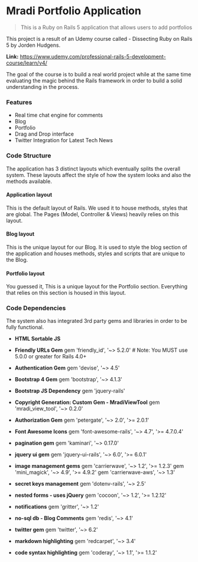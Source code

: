 # Mradi Portfolio Application

> This is a Ruby on Rails 5 application that allows users to add portfolios

This project is a result of an Udemy course called - Dissecting Ruby on Rails 5 by Jorden Hudgens. 

**Link:** https://www.udemy.com/professional-rails-5-development-course/learn/v4/

The goal of the course is to build a real world project while at the same time evaluating the magic behind the Rails framework in order to build a solid understanding in the process.

### Features

- Real time chat engine for comments
- Blog 
- Portfolio
- Drag and Drop interface
- Twitter Integration for Latest Tech News

### Code Structure
The application has 3 distinct layouts which eventually splits the overall system. These layouts affect the style of how the system looks and also the methods available.

#### Application layout
This is the default layout of Rails. We used it to house methods, styles that are global.
The Pages (Model, Controller & Views) heavily relies on this layout.

#### Blog layout
This is the unique layout for our Blog. It is used to style the blog section of the application and houses methods, styles and scripts that are unique to the Blog.

#### Portfolio layout
You guessed it, This is a unique layout for the Portfolio section. Everything that relies on this section is housed in this layout.


### Code Dependencies
The system also has integrated 3rd party gems and libraries in order to be fully functional.

- **HTML Sortable JS**

- **Friendly URLs Gem**
gem 'friendly_id', '~> 5.2.0' # Note: You MUST use 5.0.0 or greater for Rails 4.0+

- **Authentication Gem**
gem 'devise', '~> 4.5'

- **Bootstrap 4 Gem**
gem 'bootstrap', '~> 4.1.3'

- **Bootstrap JS Dependency**
gem 'jquery-rails'

- **Copyright Generation: Custom Gem - MradiViewTool**
gem 'mradi_view_tool', '~> 0.2.0'

- **Authorization Gem**
gem 'petergate', '~> 2.0', '>= 2.0.1'

- **Font Awesome Icons**
gem 'font-awesome-rails', '~> 4.7', '>= 4.7.0.4'

- **pagination gem**
gem 'kaminari', '~> 0.17.0'

- **jquery ui gem**
gem 'jquery-ui-rails', '~> 6.0', '>= 6.0.1'

- **image management gems**
gem 'carrierwave', '~> 1.2', '>= 1.2.3'
gem 'mini_magick', '~> 4.9', '>= 4.9.2'
gem 'carrierwave-aws', '~> 1.3'

- **secret keys management**
gem 'dotenv-rails', '~> 2.5'

- **nested forms - uses jQuery**
gem 'cocoon', '~> 1.2', '>= 1.2.12'

- **notifications**
gem 'gritter', '~> 1.2'

- **no-sql db - Blog Comments**
gem 'redis', '~> 4.1'

- **twitter gem**
gem 'twitter', '~> 6.2'

- **markdown highlighting**
gem 'redcarpet', '~> 3.4'

- **code syntax highlighting**
gem 'coderay', '~> 1.1', '>= 1.1.2'